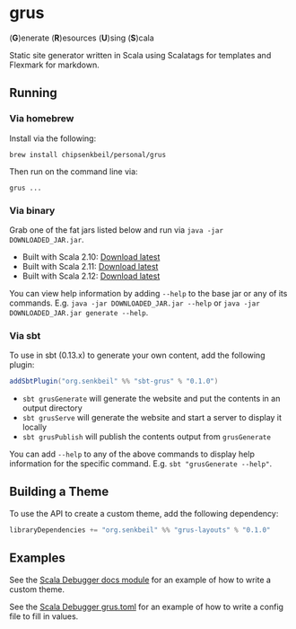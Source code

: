 # grus
(__G__)enerate (__R__)esources (__U__)sing (__S__)cala

Static site generator written in Scala using Scalatags for templates and
Flexmark for markdown.

## Running

### Via homebrew

Install via the following:

```
brew install chipsenkbeil/personal/grus
```

Then run on the command line via:

```
grus ...
```

### Via binary

Grab one of the fat jars listed below and run via `java -jar DOWNLOADED_JAR.jar`. 

- Built with Scala 2.10: [Download latest](https://github.com/chipsenkbeil/grus/releases/download/v0.1.0/grus-0.1.0-2.10.6.jar)
- Built with Scala 2.11: [Download latest](https://github.com/chipsenkbeil/grus/releases/download/v0.1.0/grus-0.1.0-2.11.8.jar)
- Built with Scala 2.12: [Download latest](https://github.com/chipsenkbeil/grus/releases/download/v0.1.0/grus-0.1.0-2.12.1.jar)

You can view help information by adding `--help` to the base jar or any of its commands. 
E.g. `java -jar DOWNLOADED_JAR.jar --help` or `java -jar DOWNLOADED_JAR.jar generate --help`.

### Via sbt

To use in sbt (0.13.x) to generate your own content, add the following plugin:

```scala
addSbtPlugin("org.senkbeil" %% "sbt-grus" % "0.1.0")
```

- `sbt grusGenerate` will generate the website and put the contents in an
  output directory
- `sbt grusServe` will generate the website and start a server to display
  it locally
- `sbt grusPublish` will publish the contents output from `grusGenerate`

You can add `--help` to any of the above commands to display help information
for the specific command. E.g. `sbt "grusGenerate --help"`.

## Building a Theme

To use the API to create a custom theme, add the following dependency:

```scala
libraryDependencies += "org.senkbeil" %% "grus-layouts" % "0.1.0"
```

## Examples

See the
[Scala Debugger docs module](https://github.com/ensime/scala-debugger/tree/master/scala-debugger-docs)
for an example of how to write a custom theme.

See the
[Scala Debugger grus.toml](https://github.com/ensime/scala-debugger/tree/master/grus.toml)
for an example of how to write a config file to fill in values.

